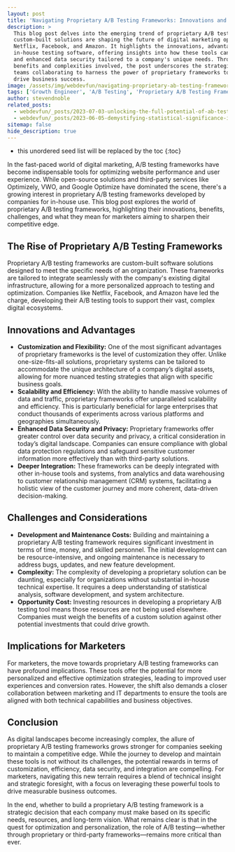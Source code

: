 ```yaml
---
layout: post
title: 'Navigating Proprietary A/B Testing Frameworks: Innovations and Implications for Marketers'
description: >
  This blog post delves into the emerging trend of proprietary A/B testing frameworks, exploring how
  custom-built solutions are shaping the future of digital marketing optimization for companies like
  Netflix, Facebook, and Amazon. It highlights the innovations, advantages, and challenges of adopting
  in-house testing software, offering insights into how these tools can provide customization, scalability,
  and enhanced data security tailored to a company's unique needs. Through an exploration of both the
  benefits and complexities involved, the post underscores the strategic considerations for marketers and IT
  teams collaborating to harness the power of proprietary frameworks to achieve competitive advantage and
  drive business success.
image: /assets/img/webdevfun/navigating-proprietary-ab-testing-frameworks-innovations-and-implications-for-marketers.jpg
tags: ['Growth Engineer', 'A/B Testing', 'Proprietary A/B Testing Frameworks', 'Custom Testing Solutions', 'In-House Testing Software', 'Experimentation Platforms']
author: stevendnoble
related_posts:
  - webdevfun/_posts/2023-07-03-unlocking-the-full-potential-of-ab-testing-a-deep-dive-into-down-funnel-metrics.md
  - webdevfun/_posts/2023-06-05-demystifying-statistical-significance-in-ab-testing-a-marketers-guide.md
sitemap: false
hide_description: true
---
```


* this unordered seed list will be replaced by the toc
{:toc}

In the fast-paced world of digital marketing, A/B testing frameworks have become indispensable tools for optimizing website performance and user experience. While open-source solutions and third-party services like Optimizely, VWO, and Google Optimize have dominated the scene, there's a growing interest in proprietary A/B testing frameworks developed by companies for in-house use. This blog post explores the world of proprietary A/B testing frameworks, highlighting their innovations, benefits, challenges, and what they mean for marketers aiming to sharpen their competitive edge.

## The Rise of Proprietary A/B Testing Frameworks

Proprietary A/B testing frameworks are custom-built software solutions designed to meet the specific needs of an organization. These frameworks are tailored to integrate seamlessly with the company's existing digital infrastructure, allowing for a more personalized approach to testing and optimization. Companies like Netflix, Facebook, and Amazon have led the charge, developing their A/B testing tools to support their vast, complex digital ecosystems.

## Innovations and Advantages

* **Customization and Flexibility:** One of the most significant advantages of proprietary frameworks is the level of customization they offer. Unlike one-size-fits-all solutions, proprietary systems can be tailored to accommodate the unique architecture of a company’s digital assets, allowing for more nuanced testing strategies that align with specific business goals.
* **Scalability and Efficiency:** With the ability to handle massive volumes of data and traffic, proprietary frameworks offer unparalleled scalability and efficiency. This is particularly beneficial for large enterprises that conduct thousands of experiments across various platforms and geographies simultaneously.
* **Enhanced Data Security and Privacy:** Proprietary frameworks offer greater control over data security and privacy, a critical consideration in today’s digital landscape. Companies can ensure compliance with global data protection regulations and safeguard sensitive customer information more effectively than with third-party solutions.
* **Deeper Integration:** These frameworks can be deeply integrated with other in-house tools and systems, from analytics and data warehousing to customer relationship management (CRM) systems, facilitating a holistic view of the customer journey and more coherent, data-driven decision-making.

## Challenges and Considerations

* **Development and Maintenance Costs:** Building and maintaining a proprietary A/B testing framework requires significant investment in terms of time, money, and skilled personnel. The initial development can be resource-intensive, and ongoing maintenance is necessary to address bugs, updates, and new feature development.
* **Complexity:** The complexity of developing a proprietary solution can be daunting, especially for organizations without substantial in-house technical expertise. It requires a deep understanding of statistical analysis, software development, and system architecture.
* **Opportunity Cost:** Investing resources in developing a proprietary A/B testing tool means those resources are not being used elsewhere. Companies must weigh the benefits of a custom solution against other potential investments that could drive growth.

## Implications for Marketers

For marketers, the move towards proprietary A/B testing frameworks can have profound implications. These tools offer the potential for more personalized and effective optimization strategies, leading to improved user experiences and conversion rates. However, the shift also demands a closer collaboration between marketing and IT departments to ensure the tools are aligned with both technical capabilities and business objectives.

## Conclusion

As digital landscapes become increasingly complex, the allure of proprietary A/B testing frameworks grows stronger for companies seeking to maintain a competitive edge. While the journey to develop and maintain these tools is not without its challenges, the potential rewards in terms of customization, efficiency, data security, and integration are compelling. For marketers, navigating this new terrain requires a blend of technical insight and strategic foresight, with a focus on leveraging these powerful tools to drive measurable business outcomes.

In the end, whether to build a proprietary A/B testing framework is a strategic decision that each company must make based on its specific needs, resources, and long-term vision. What remains clear is that in the quest for optimization and personalization, the role of A/B testing—whether through proprietary or third-party frameworks—remains more critical than ever.